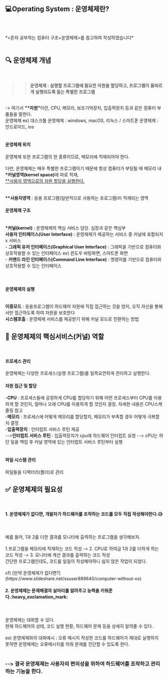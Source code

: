 :computer:<strong>Operating System : 운영체제란?</strong>
<br>
<br>
---
<br>
*<혼자 공부하는 컴퓨터 구조+운영체제>를 참고하여 작성하였습니다*
<br>
<br>

🔍 운영체제 개념
---
<br>

>> **운영체제 : 실행할 프로그램에 필요한 자원을 할당하고, 프로그램이 올바르게 실행되도록 돕는 특별한 프로그램**
<br>
-> 여기서 <strong>"*자원"</strong>이란, CPU, 메모리, 보조기억장치, 입출력장치 등과 같은 컴퓨터 부품들을 말한다.
<br>
운영체제 ex) 데스크톱 운영체제 : windows, macOS, 리눅스 / 스마트폰 운영체제 : 안드로이드, ios 
<br><br>

<h4>운영체제 위치</h4>
운영체제 또한 프로그램의 한 종류이므로, 메모리에 적재되어야 한다.
<br><br>
다만, 운영체제는 매우 특별한 프로그램이기 때문에 항상 컴퓨터가 부팅될 때 메모리 내 <strong>*커널영역(kernel space)</strong>에 따로 적재,
<br><u>**사용자 영역으로의 자원 할당을 실행한다.</u>
<br>
<img="">
<br>
<br>
<strong>**사용자영역</strong> : 응용 프로그램(일반적으로 사용하는 프로그램)이 적재되는 영역


<h4>운영체제 구조</h4>
<br>
<img="">
<strong>*커널(kernel)</strong> : 운영체제의 핵심 서비스 담당. 심장과 같은 핵심부
<br>
<strong>사용자 인터페이스(User Interface)</strong> : 운영체제가 제공하는 서비스 중 커널에 포함되지 x 서비스
<br>
  - <strong>그래픽 유저 인터페이스(Graphical User Interface)</strong> : 그래픽을 기반으로 컴퓨터와 상호작용할 수 있는 인터페이스 ex) 윈도우 바탕화면, 스마트폰 화면
<br>
  - <strong>커맨드 라인 인터페이스(Command Line Interface)</strong> : 명령어를 기반으로 컴퓨터와 상호작용할 수 있는 인터페이스





<br>
<br>
<br>
<h4>운영체제의 실행</h4>
<br>
<strong>이중모드</strong> : 응용프로그램이 하드웨어 자원에 직접 접근하는 것을 방지, 오직 자신을 통해서만 접근하도록 하여 자원을 보호한다
<br>
<strong>시스템호출</strong> : 운영체제 서비스를 제공받기 위해 커널 모드로 전환하는 방법



🔑 운영체제의 핵심서비스(커널) 역할
---
<br>



<h4>프로세스 관리</h4>
운영체제는 다양한 프로세스(실행 프로그램)를 일목요연하게 관리하고 실행한다. 

<h4>자원 접근 및 할당</h4>
 -<strong>CPU</strong> : 프로세스들에 공정하게 CPU를 할당하기 위해 어떤 프로세스부터 CPU를 이용하게 할 것인지, 얼마나 오래 CPU를 이용하게 할 것인지 결정. 자세한 내용은 CPU스케줄링 참고
 <br>
 -<strong>메모리</strong> : 프로세스에 어떻게 메모리를 할당할지, 메모리가 부족할 경우 어떻게 극복할지 결정
 <br>
 -<strong>입출력장치</strong> : 인터럽트 서비스 루틴 제공
 <br>--><strong>인터럽트 서비스 루틴</strong> : 입출력장치가 cpu에 하드웨어 인터럽트 요청 --> cPU는 하던 일을 백업 후 커널 영역에 있는 인터럽트 서비스 루틴부터 실행
<br>
<br>

<h4>파일 시스템 관리</h4>
파일들을 디렉터리(폴더)로 관리












:white_check_mark: 운영체제의 필요성
---
<br>
<h4>1. 운영체제가 없다면, 개발자가 하드웨어를 조작하는 코드를 모두 직접 작성해야한다.😥</h4>
<br><br> 예를 들어, 1과 2를 더한 결과를 모니터에 출력하는 프로그램을 생각해보자.
<br><br> 1.프로그램을 메모리에 적재하는 코드 작성 -> 2. CPU로 하여금 1과 2를 더하게 하는 코드 작성 -> 3. 모니터에 계산 결과를 출력하는 코드 작성
<br>간단한 프로그램인데도, 코드를 일일이 작성해야하니 쉽지 않은 작업이 되었다.

<br>
<br>
cf) [만약 운영체제가 없다면?](https://www.slideshare.net/ssuser889640/computer-without-os)


<h4>2. 운영체제는 문제해결의 실마리를 알려주고 능력을 키워준다.:heavy_exclamation_mark:</h4>
<br><br> 운영체제는 대화할 수 있다.
<br> 현재 하드웨어의 상태, 코드 실행 현황, 하드웨어 문제 등을 상세히 알려줄 수 있다.
<br>
<br>
ex) 운영체제와의 대화예시 : 오류 메시지
<img=...>
작성한 코드를 하드웨어가 제대로 실행하지 못하면 운영체제는 오류메시지를 띄워 문제를 진단할 수 있도록 한다.

<br>
<br>

<h3>--> 결국 운영체제는 <strong>사용자의 편의성</strong>을 위하여 하드웨어를 조작하고 관리하는 기능을 한다. </h3>



